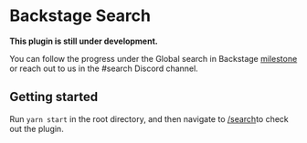 # Backstage Search

**This plugin is still under development.**

You can follow the progress under the Global search in Backstage [milestone](https://github.com/backstage/backstage/milestone/21) or reach out to us in the #search Discord channel.

## Getting started

Run `yarn start` in the root directory, and then navigate to [/search](http://localhost:3000/search)to check out the plugin.

